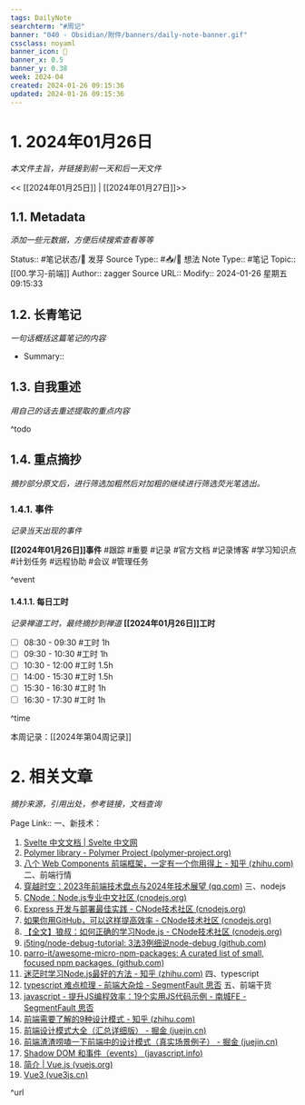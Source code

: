 ```yaml
---
tags: DailyNote
searchterm: "#周记"
banner: "040 - Obsidian/附件/banners/daily-note-banner.gif"
cssclass: noyaml
banner_icon: 💌
banner_x: 0.5
banner_y: 0.38
week: 2024-04
created: 2024-01-26 09:15:36
updated: 2024-01-26 09:15:36
---
```


# 1. 2024年01月26日

_本文件主旨，并链接到前一天和后一天文件_

<< [[2024年01月25日]] | [[2024年01月27日]]>>

## 1.1. Metadata

_添加一些元数据，方便后续搜索查看等等_

Status:: #笔记状态/🌱 发芽
Source Type:: #📥/💭 想法 
Note Type:: #笔记
Topic:: [[00.学习-前端]]
Author:: zagger
Source URL::
Modify:: 2024-01-26 星期五 09:15:33

## 1.2. 长青笔记

_一句话概括这篇笔记的内容_

- Summary::

## 1.3. 自我重述

_用自己的话去重述提取的重点内容_

^todo

## 1.4. 重点摘抄

_摘抄部分原文后，进行筛选加粗然后对加粗的继续进行筛选荧光笔选出。_

### 1.4.1. 事件

_记录当天出现的事件_

**[[2024年01月26日]]事件** 
#跟踪 #重要 #记录 #官方文档 #记录博客 #学习知识点 #计划任务 #远程协助 #会议 #管理任务

^event

#### 1.4.1.1. 每日工时

_记录禅道工时，最终摘抄到禅道_
**[[2024年01月26日]]工时**
- [ ] 08:30 - 09:30 #工时  1h
- [ ] 09:30 - 10:30 #工时  1h
- [ ] 10:30 - 12:00 #工时  1.5h
- [ ] 14:00 - 15:30 #工时  1.5h
- [ ] 15:30 - 16:30 #工时  1h
- [ ] 16:30 - 17:30 #工时  1h

^time

本周记录：[[2024年第04周记录]]

# 2. 相关文章

_摘抄来源，引用出处，参考链接，文档查询_

Page Link::
一、新技术：
1. [Svelte 中文文档 | Svelte 中文网](https://www.svelte.cn/)
2. [Polymer library - Polymer Project (polymer-project.org)](https://polymer-library.polymer-project.org/3.0/docs/devguide/feature-overview)
3. [八个 Web Components 前端框架，一定有一个你用得上 - 知乎 (zhihu.com)](https://zhuanlan.zhihu.com/p/667503469)
二、前端行情
1. [穿越时空：2023年前端技术盘点与2024年技术展望 (qq.com)](https://mp.weixin.qq.com/s/LiygBJqMN8U_vSpAjxMibQ)
三、nodejs
1. [CNode：Node.js专业中文社区 (cnodejs.org)](https://cnodejs.org/?tab=good)
2. [Express 开发与部署最佳实践 - CNode技术社区 (cnodejs.org)](https://cnodejs.org/topic/56a3c8f47ec020ed4b96b2cd)
3. [如果你用GitHub，可以这样提高效率 - CNode技术社区 (cnodejs.org)](https://cnodejs.org/topic/5698d752adf526da2aeb237f)
4. [【全文】狼叔：如何正确的学习Node.js - CNode技术社区 (cnodejs.org)](https://cnodejs.org/topic/5ab3166be7b166bb7b9eccf7)
5. [i5ting/node-debug-tutorial: 3法3例细说node-debug (github.com)](https://github.com/i5ting/node-debug-tutorial)
6. [parro-it/awesome-micro-npm-packages: A curated list of small, focused npm packages. (github.com)](https://github.com/parro-it/awesome-micro-npm-packages)
7. [迷茫时学习Node.js最好的方法 - 知乎 (zhihu.com)](https://zhuanlan.zhihu.com/p/29625882)
四、typescript
1. [typescript 难点梳理 - 前端大杂烩 - SegmentFault 思否](https://segmentfault.com/a/1190000020300143?utm_source=sf-similar-article)
五、前端干货
1. [javascript - 提升JS编程效率：19个实用JS代码示例 - 南城FE - SegmentFault 思否](https://segmentfault.com/a/1190000044409049?utm_source=sf-similar-article)
2. [前端需要了解的9种设计模式 - 知乎 (zhihu.com)](https://zhuanlan.zhihu.com/p/133263261)
3. [前端设计模式大全（汇总详细版） - 掘金 (juejin.cn)](https://juejin.cn/post/7223185420157993017)
4. [前端渣渣唠嗑一下前端中的设计模式（真实场景例子） - 掘金 (juejin.cn)](https://juejin.cn/post/6844904138707337229)
5. [Shadow DOM 和事件（events） (javascript.info)](https://zh.javascript.info/shadow-dom-events)
6. [简介 | Vue.js (vuejs.org)](https://cn.vuejs.org/guide/introduction.html)
7. [Vue3 (vue3js.cn)](https://www.vue3js.cn/)

^url
